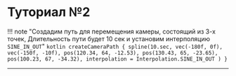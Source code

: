 # Туториал №2

!!! note "Создадим путь для перемещения камеры, состоящий из 3-х точек, Длительность пути будет 10 сек и установим интерполяцию `SINE_IN_OUT`"
    ```kotlin
    createCameraPath {
        spline(10.sec,
            vec(-180f, 0f), vec(-150f, -10f),
            pos(120.34, 64, -12.53),
            pos(130.43, 65, -23.65),
            pos(100.23, 67, -34.32),
            interpolation = Interpolation.SINE_IN_OUT
        )
    }
    ```

---
